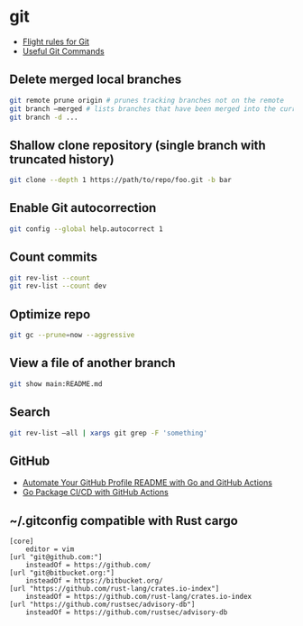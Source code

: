 # git

- [Flight rules for Git](https://github.com/k88hudson/git-flight-rules)
- [Useful Git Commands](https://dev.to/lydiahallie/cs-visualized-useful-git-commands-37p1)

## Delete merged local branches

```sh
git remote prune origin # prunes tracking branches not on the remote
git branch —merged # lists branches that have been merged into the current branch
git branch -d ...
```

## Shallow clone repository (single branch with truncated history)

```sh
git clone --depth 1 https://path/to/repo/foo.git -b bar
```

## Enable Git autocorrection

```sh
git config --global help.autocorrect 1
```

## Count commits

```sh
git rev-list --count
git rev-list --count dev
```

## Optimize repo

```sh
git gc --prune=now --aggressive
```

## View a file of another branch

```sh
git show main:README.md
```

## Search

```sh
git rev-list –all | xargs git grep -F 'something'
```

## GitHub

- [Automate Your GitHub Profile README with Go and GitHub Actions](https://dev.to/charly3pins/automate-your-github-profile-readme-with-go-and-github-actions-2lmo)
- [Go Package CI/CD with GitHub Actions](https://dev.to/jidicula/go-package-ci-cd-with-github-actions-350o)

## ~/.gitconfig compatible with Rust cargo

```
[core]
	editor = vim
[url "git@github.com:"]
	insteadOf = https://github.com/
[url "git@bitbucket.org:"]
	insteadOf = https://bitbucket.org/
[url "https://github.com/rust-lang/crates.io-index"]
    insteadOf = https://github.com/rust-lang/crates.io-index
[url "https://github.com/rustsec/advisory-db"]
	insteadOf = https://github.com/rustsec/advisory-db
```
